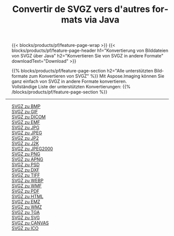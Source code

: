 ﻿---
title: Convertir de SVGZ vers d'autres formats via Java 
weight: 3920
url: /de/java/conversion/from/svgz 
lang: de
langdirlevel: 2
locales: zh-hans,ja,it,ru,de,es,fr,nl,id,lt,pl,pt,vi,tr,ko,zh-hant,ar,hi,th,sv,cs,uk,he
description: Mit Aspose.Imaging können Sie ganz einfach von SVGZ in andere Formate konvertieren
---

{{< blocks/products/pf/feature-page-wrap >}}
{{< blocks/products/pf/feature-page-header h1="Konvertierung von Bilddateien von SVGZ über Java" h2="Konvertieren Sie von SVGZ in andere Formate" downloadText="Download" >}}


{{% blocks/products/pf/feature-page-section  h2="Alle unterstützten Bildformate zum Konvertieren von SVGZ" %}}
Mit Aspose.Imaging können Sie ganz einfach von SVGZ in andere Formate konvertieren.
<br/>
Vollständige Liste der unterstützten Konvertierungen:
{{% /blocks/products/pf/feature-page-section %}}
<div class="container-fluid productfamilypage bg-gray">
    <div class="convertypes bg-gray agp-content section">
        <div class="container">
		<hr style="margin-left:-20px;"/>
		<div class="row other-converters">
		    <div class='col-md-2 other-converter remove-lp remove-rp'><a href="/imaging/de/java/conversion/svgz-to-bmp" >SVGZ zu BMP</a></div><div class='col-md-2 other-converter remove-lp remove-rp'><a href="/imaging/de/java/conversion/svgz-to-gif" >SVGZ zu GIF</a></div><div class='col-md-2 other-converter remove-lp remove-rp'><a href="/imaging/de/java/conversion/svgz-to-dicom" >SVGZ zu DICOM</a></div><div class='col-md-2 other-converter remove-lp remove-rp'><a href="/imaging/de/java/conversion/svgz-to-emf" >SVGZ zu EMF</a></div><div class='col-md-2 other-converter remove-lp remove-rp'><a href="/imaging/de/java/conversion/svgz-to-jpg" >SVGZ zu JPG</a></div><div class='col-md-2 other-converter remove-lp remove-rp'><a href="/imaging/de/java/conversion/svgz-to-jpeg" >SVGZ zu JPEG</a></div><div class='col-md-2 other-converter remove-lp remove-rp'><a href="/imaging/de/java/conversion/svgz-to-jp2" >SVGZ zu JP2</a></div><div class='col-md-2 other-converter remove-lp remove-rp'><a href="/imaging/de/java/conversion/svgz-to-j2k" >SVGZ zu J2K</a></div><div class='col-md-2 other-converter remove-lp remove-rp'><a href="/imaging/de/java/conversion/svgz-to-jpeg2000" >SVGZ zu JPEG2000</a></div><div class='col-md-2 other-converter remove-lp remove-rp'><a href="/imaging/de/java/conversion/svgz-to-png" >SVGZ zu PNG</a></div><div class='col-md-2 other-converter remove-lp remove-rp'><a href="/imaging/de/java/conversion/svgz-to-apng" >SVGZ zu APNG</a></div><div class='col-md-2 other-converter remove-lp remove-rp'><a href="/imaging/de/java/conversion/svgz-to-psd" >SVGZ zu PSD</a></div><div class='col-md-2 other-converter remove-lp remove-rp'><a href="/imaging/de/java/conversion/svgz-to-dxf" >SVGZ zu DXF</a></div><div class='col-md-2 other-converter remove-lp remove-rp'><a href="/imaging/de/java/conversion/svgz-to-tiff" >SVGZ zu TIFF</a></div><div class='col-md-2 other-converter remove-lp remove-rp'><a href="/imaging/de/java/conversion/svgz-to-webp" >SVGZ zu WEBP</a></div><div class='col-md-2 other-converter remove-lp remove-rp'><a href="/imaging/de/java/conversion/svgz-to-wmf" >SVGZ zu WMF</a></div><div class='col-md-2 other-converter remove-lp remove-rp'><a href="/imaging/de/java/conversion/svgz-to-pdf" >SVGZ zu PDF</a></div><div class='col-md-2 other-converter remove-lp remove-rp'><a href="/imaging/de/java/conversion/svgz-to-html" >SVGZ zu HTML</a></div><div class='col-md-2 other-converter remove-lp remove-rp'><a href="/imaging/de/java/conversion/svgz-to-emz" >SVGZ zu EMZ</a></div><div class='col-md-2 other-converter remove-lp remove-rp'><a href="/imaging/de/java/conversion/svgz-to-wmz" >SVGZ zu WMZ</a></div><div class='col-md-2 other-converter remove-lp remove-rp'><a href="/imaging/de/java/conversion/svgz-to-tga" >SVGZ zu TGA</a></div><div class='col-md-2 other-converter remove-lp remove-rp'><a href="/imaging/de/java/conversion/svgz-to-svg" >SVGZ zu SVG</a></div><div class='col-md-2 other-converter remove-lp remove-rp'><a href="/imaging/de/java/conversion/svgz-to-canvas" >SVGZ zu CANVAS</a></div><div class='col-md-2 other-converter remove-lp remove-rp'><a href="/imaging/de/java/conversion/svgz-to-ico" >SVGZ zu ICO</a></div>
                </div>
        </div>
    </div>
</div>
<br/>

